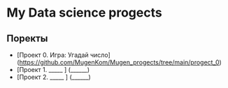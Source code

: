 # My Data science progects

## Поректы

* [Проект 0. Игра: Угадай число] (https://github.com/MugenKom/Mugen_progects/tree/main/progect_0)
* [Проект 1. _____ ] (______)
* [Проект 2. _____ ] (______)